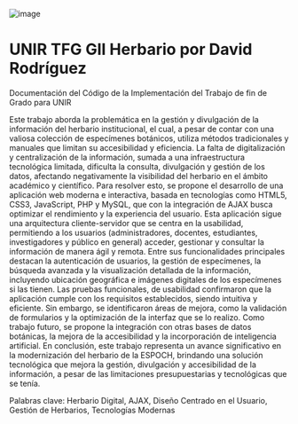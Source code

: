 ![image](https://github.com/user-attachments/assets/42801e35-ce95-4437-80c3-f0bdcda15d6f)






# UNIR TFG GII Herbario por David Rodríguez
Documentación del Código de la Implementación del Trabajo de fin de Grado para UNIR

Este trabajo aborda la problemática en la gestión y divulgación de la información del herbario institucional, el cual, a pesar de contar con una valiosa colección de especímenes botánicos, utiliza métodos tradicionales y manuales que limitan su accesibilidad y eficiencia. La falta de digitalización y centralización de la información, sumada a una infraestructura tecnológica limitada, dificulta la consulta, divulgación y gestión de los datos, afectando negativamente la visibilidad del herbario en el ámbito académico y científico.
Para resolver esto, se propone el desarrollo de una aplicación web moderna e interactiva, basada en tecnologías como HTML5, CSS3, JavaScript, PHP y MySQL, que con la integración de AJAX busca optimizar el rendimiento y la experiencia del usuario. Esta aplicación sigue una arquitectura cliente-servidor que se centra en la usabilidad, permitiendo a los usuarios (administradores, docentes, estudiantes, investigadores y público en general) acceder, gestionar y consultar la información de manera ágil y remota. Entre sus funcionalidades principales destacan la autenticación de usuarios, la gestión de especímenes, la búsqueda avanzada y la visualización detallada de la información, incluyendo ubicación geográfica e imágenes digitales de los especímenes si las tienen.
Las pruebas funcionales, de usabilidad confirmaron que la aplicación cumple con los requisitos establecidos, siendo intuitiva y eficiente. Sin embargo, se identificaron áreas de mejora, como la validación de formularios y la optimización de la interfaz que se lo realizo. Como trabajo futuro, se propone la integración con otras bases de datos botánicas, la mejora de la accesibilidad y la incorporación de inteligencia artificial.
En conclusión, este trabajo representa un avance significativo en la modernización del herbario de la ESPOCH, brindando una solución tecnológica que mejora la gestión, divulgación y accesibilidad de la información, a pesar de las limitaciones presupuestarias y tecnológicas que se tenía.

Palabras clave: Herbario Digital, AJAX, Diseño Centrado en el Usuario, Gestión de Herbarios, Tecnologías Modernas
